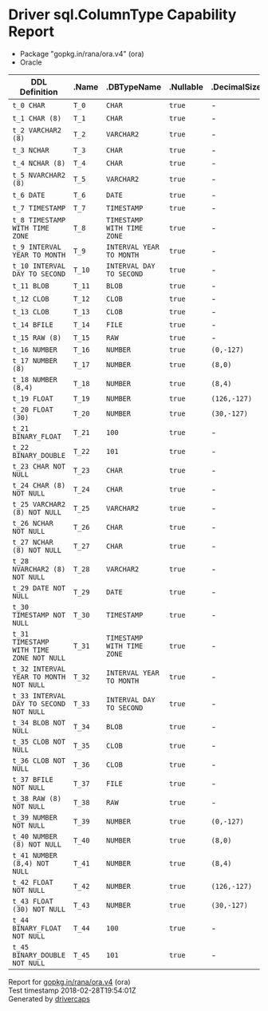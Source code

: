 
# Driver sql.ColumnType Capability Report

- Package "gopkg.in/rana/ora.v4" (ora)
- Oracle

<table>
	<thead>
		<tr>
			<th>DDL Definition</th><th>.Name</th><th>.DBTypeName</th><th>.Nullable</th><th>.DecimalSize</th><th>.Length</th><th>.ScanType</th>
		</tr>
	</thead>
	<tbody>
		<tr>
			<td nowrap><code>t_0 CHAR</code></td>
			<td nowrap><code>T_0</code></td>
			<td nowrap><code>CHAR</code></td>
			<td nowrap><code>true</code></td>
			<td>-</td>
			<td nowrap><code>1</code></td>
			<td nowrap><code>string</code></td>
		</tr>
		<tr>
			<td nowrap><code>t_1 CHAR (8)</code></td>
			<td nowrap><code>T_1</code></td>
			<td nowrap><code>CHAR</code></td>
			<td nowrap><code>true</code></td>
			<td>-</td>
			<td nowrap><code>8</code></td>
			<td nowrap><code>string</code></td>
		</tr>
		<tr>
			<td nowrap><code>t_2 VARCHAR2 (8)</code></td>
			<td nowrap><code>T_2</code></td>
			<td nowrap><code>VARCHAR2</code></td>
			<td nowrap><code>true</code></td>
			<td>-</td>
			<td nowrap><code>8</code></td>
			<td nowrap><code>string</code></td>
		</tr>
		<tr>
			<td nowrap><code>t_3 NCHAR</code></td>
			<td nowrap><code>T_3</code></td>
			<td nowrap><code>CHAR</code></td>
			<td nowrap><code>true</code></td>
			<td>-</td>
			<td nowrap><code>2</code></td>
			<td nowrap><code>string</code></td>
		</tr>
		<tr>
			<td nowrap><code>t_4 NCHAR (8)</code></td>
			<td nowrap><code>T_4</code></td>
			<td nowrap><code>CHAR</code></td>
			<td nowrap><code>true</code></td>
			<td>-</td>
			<td nowrap><code>16</code></td>
			<td nowrap><code>string</code></td>
		</tr>
		<tr>
			<td nowrap><code>t_5 NVARCHAR2 (8)</code></td>
			<td nowrap><code>T_5</code></td>
			<td nowrap><code>VARCHAR2</code></td>
			<td nowrap><code>true</code></td>
			<td>-</td>
			<td nowrap><code>16</code></td>
			<td nowrap><code>string</code></td>
		</tr>
		<tr>
			<td nowrap><code>t_6 DATE</code></td>
			<td nowrap><code>T_6</code></td>
			<td nowrap><code>DATE</code></td>
			<td nowrap><code>true</code></td>
			<td>-</td>
			<td nowrap><code>7</code></td>
			<td nowrap><code>time.Time</code></td>
		</tr>
		<tr>
			<td nowrap><code>t_7 TIMESTAMP</code></td>
			<td nowrap><code>T_7</code></td>
			<td nowrap><code>TIMESTAMP</code></td>
			<td nowrap><code>true</code></td>
			<td>-</td>
			<td nowrap><code>11</code></td>
			<td nowrap><code>time.Time</code></td>
		</tr>
		<tr>
			<td nowrap><code>t_8 TIMESTAMP WITH TIME ZONE</code></td>
			<td nowrap><code>T_8</code></td>
			<td nowrap><code>TIMESTAMP WITH TIME ZONE</code></td>
			<td nowrap><code>true</code></td>
			<td>-</td>
			<td nowrap><code>13</code></td>
			<td nowrap><code>time.Time</code></td>
		</tr>
		<tr>
			<td nowrap><code>t_9 INTERVAL YEAR TO MONTH</code></td>
			<td nowrap><code>T_9</code></td>
			<td nowrap><code>INTERVAL YEAR TO MONTH</code></td>
			<td nowrap><code>true</code></td>
			<td>-</td>
			<td nowrap><code>5</code></td>
			<td nowrap><code>time.Duration</code></td>
		</tr>
		<tr>
			<td nowrap><code>t_10 INTERVAL DAY TO SECOND</code></td>
			<td nowrap><code>T_10</code></td>
			<td nowrap><code>INTERVAL DAY TO SECOND</code></td>
			<td nowrap><code>true</code></td>
			<td>-</td>
			<td nowrap><code>11</code></td>
			<td nowrap><code>time.Duration</code></td>
		</tr>
		<tr>
			<td nowrap><code>t_11 BLOB</code></td>
			<td nowrap><code>T_11</code></td>
			<td nowrap><code>BLOB</code></td>
			<td nowrap><code>true</code></td>
			<td>-</td>
			<td nowrap><code>4000</code></td>
			<td nowrap><code>[]uint8</code></td>
		</tr>
		<tr>
			<td nowrap><code>t_12 CLOB</code></td>
			<td nowrap><code>T_12</code></td>
			<td nowrap><code>CLOB</code></td>
			<td nowrap><code>true</code></td>
			<td>-</td>
			<td nowrap><code>4000</code></td>
			<td nowrap><code>string</code></td>
		</tr>
		<tr>
			<td nowrap><code>t_13 CLOB</code></td>
			<td nowrap><code>T_13</code></td>
			<td nowrap><code>CLOB</code></td>
			<td nowrap><code>true</code></td>
			<td>-</td>
			<td nowrap><code>4000</code></td>
			<td nowrap><code>string</code></td>
		</tr>
		<tr>
			<td nowrap><code>t_14 BFILE</code></td>
			<td nowrap><code>T_14</code></td>
			<td nowrap><code>FILE</code></td>
			<td nowrap><code>true</code></td>
			<td>-</td>
			<td nowrap><code>530</code></td>
			<td nowrap><code>[]uint8</code></td>
		</tr>
		<tr>
			<td nowrap><code>t_15 RAW (8)</code></td>
			<td nowrap><code>T_15</code></td>
			<td nowrap><code>RAW</code></td>
			<td nowrap><code>true</code></td>
			<td>-</td>
			<td nowrap><code>8</code></td>
			<td nowrap><code>[]uint8</code></td>
		</tr>
		<tr>
			<td nowrap><code>t_16 NUMBER</code></td>
			<td nowrap><code>T_16</code></td>
			<td nowrap><code>NUMBER</code></td>
			<td nowrap><code>true</code></td>
			<td nowrap><code>(0,-127)</code></td>
			<td nowrap><code>22</code></td>
			<td nowrap><code>float64</code></td>
		</tr>
		<tr>
			<td nowrap><code>t_17 NUMBER (8)</code></td>
			<td nowrap><code>T_17</code></td>
			<td nowrap><code>NUMBER</code></td>
			<td nowrap><code>true</code></td>
			<td nowrap><code>(8,0)</code></td>
			<td nowrap><code>22</code></td>
			<td nowrap><code>float64</code></td>
		</tr>
		<tr>
			<td nowrap><code>t_18 NUMBER (8,4)</code></td>
			<td nowrap><code>T_18</code></td>
			<td nowrap><code>NUMBER</code></td>
			<td nowrap><code>true</code></td>
			<td nowrap><code>(8,4)</code></td>
			<td nowrap><code>22</code></td>
			<td nowrap><code>float64</code></td>
		</tr>
		<tr>
			<td nowrap><code>t_19 FLOAT</code></td>
			<td nowrap><code>T_19</code></td>
			<td nowrap><code>NUMBER</code></td>
			<td nowrap><code>true</code></td>
			<td nowrap><code>(126,-127)</code></td>
			<td nowrap><code>22</code></td>
			<td nowrap><code>float64</code></td>
		</tr>
		<tr>
			<td nowrap><code>t_20 FLOAT (30)</code></td>
			<td nowrap><code>T_20</code></td>
			<td nowrap><code>NUMBER</code></td>
			<td nowrap><code>true</code></td>
			<td nowrap><code>(30,-127)</code></td>
			<td nowrap><code>22</code></td>
			<td nowrap><code>float64</code></td>
		</tr>
		<tr>
			<td nowrap><code>t_21 BINARY_FLOAT</code></td>
			<td nowrap><code>T_21</code></td>
			<td nowrap><code>100</code></td>
			<td nowrap><code>true</code></td>
			<td>-</td>
			<td nowrap><code>4</code></td>
			<td nowrap><code>nil</code></td>
		</tr>
		<tr>
			<td nowrap><code>t_22 BINARY_DOUBLE</code></td>
			<td nowrap><code>T_22</code></td>
			<td nowrap><code>101</code></td>
			<td nowrap><code>true</code></td>
			<td>-</td>
			<td nowrap><code>8</code></td>
			<td nowrap><code>nil</code></td>
		</tr>
		<tr>
			<td nowrap><code>t_23 CHAR NOT NULL</code></td>
			<td nowrap><code>T_23</code></td>
			<td nowrap><code>CHAR</code></td>
			<td nowrap><code>true</code></td>
			<td>-</td>
			<td nowrap><code>1</code></td>
			<td nowrap><code>string</code></td>
		</tr>
		<tr>
			<td nowrap><code>t_24 CHAR (8) NOT NULL</code></td>
			<td nowrap><code>T_24</code></td>
			<td nowrap><code>CHAR</code></td>
			<td nowrap><code>true</code></td>
			<td>-</td>
			<td nowrap><code>8</code></td>
			<td nowrap><code>string</code></td>
		</tr>
		<tr>
			<td nowrap><code>t_25 VARCHAR2 (8) NOT NULL</code></td>
			<td nowrap><code>T_25</code></td>
			<td nowrap><code>VARCHAR2</code></td>
			<td nowrap><code>true</code></td>
			<td>-</td>
			<td nowrap><code>8</code></td>
			<td nowrap><code>string</code></td>
		</tr>
		<tr>
			<td nowrap><code>t_26 NCHAR NOT NULL</code></td>
			<td nowrap><code>T_26</code></td>
			<td nowrap><code>CHAR</code></td>
			<td nowrap><code>true</code></td>
			<td>-</td>
			<td nowrap><code>2</code></td>
			<td nowrap><code>string</code></td>
		</tr>
		<tr>
			<td nowrap><code>t_27 NCHAR (8) NOT NULL</code></td>
			<td nowrap><code>T_27</code></td>
			<td nowrap><code>CHAR</code></td>
			<td nowrap><code>true</code></td>
			<td>-</td>
			<td nowrap><code>16</code></td>
			<td nowrap><code>string</code></td>
		</tr>
		<tr>
			<td nowrap><code>t_28 NVARCHAR2 (8) NOT NULL</code></td>
			<td nowrap><code>T_28</code></td>
			<td nowrap><code>VARCHAR2</code></td>
			<td nowrap><code>true</code></td>
			<td>-</td>
			<td nowrap><code>16</code></td>
			<td nowrap><code>string</code></td>
		</tr>
		<tr>
			<td nowrap><code>t_29 DATE NOT NULL</code></td>
			<td nowrap><code>T_29</code></td>
			<td nowrap><code>DATE</code></td>
			<td nowrap><code>true</code></td>
			<td>-</td>
			<td nowrap><code>7</code></td>
			<td nowrap><code>time.Time</code></td>
		</tr>
		<tr>
			<td nowrap><code>t_30 TIMESTAMP NOT NULL</code></td>
			<td nowrap><code>T_30</code></td>
			<td nowrap><code>TIMESTAMP</code></td>
			<td nowrap><code>true</code></td>
			<td>-</td>
			<td nowrap><code>11</code></td>
			<td nowrap><code>time.Time</code></td>
		</tr>
		<tr>
			<td nowrap><code>t_31 TIMESTAMP WITH TIME ZONE NOT NULL</code></td>
			<td nowrap><code>T_31</code></td>
			<td nowrap><code>TIMESTAMP WITH TIME ZONE</code></td>
			<td nowrap><code>true</code></td>
			<td>-</td>
			<td nowrap><code>13</code></td>
			<td nowrap><code>time.Time</code></td>
		</tr>
		<tr>
			<td nowrap><code>t_32 INTERVAL YEAR TO MONTH NOT NULL</code></td>
			<td nowrap><code>T_32</code></td>
			<td nowrap><code>INTERVAL YEAR TO MONTH</code></td>
			<td nowrap><code>true</code></td>
			<td>-</td>
			<td nowrap><code>5</code></td>
			<td nowrap><code>time.Duration</code></td>
		</tr>
		<tr>
			<td nowrap><code>t_33 INTERVAL DAY TO SECOND NOT NULL</code></td>
			<td nowrap><code>T_33</code></td>
			<td nowrap><code>INTERVAL DAY TO SECOND</code></td>
			<td nowrap><code>true</code></td>
			<td>-</td>
			<td nowrap><code>11</code></td>
			<td nowrap><code>time.Duration</code></td>
		</tr>
		<tr>
			<td nowrap><code>t_34 BLOB NOT NULL</code></td>
			<td nowrap><code>T_34</code></td>
			<td nowrap><code>BLOB</code></td>
			<td nowrap><code>true</code></td>
			<td>-</td>
			<td nowrap><code>4000</code></td>
			<td nowrap><code>[]uint8</code></td>
		</tr>
		<tr>
			<td nowrap><code>t_35 CLOB NOT NULL</code></td>
			<td nowrap><code>T_35</code></td>
			<td nowrap><code>CLOB</code></td>
			<td nowrap><code>true</code></td>
			<td>-</td>
			<td nowrap><code>4000</code></td>
			<td nowrap><code>string</code></td>
		</tr>
		<tr>
			<td nowrap><code>t_36 CLOB NOT NULL</code></td>
			<td nowrap><code>T_36</code></td>
			<td nowrap><code>CLOB</code></td>
			<td nowrap><code>true</code></td>
			<td>-</td>
			<td nowrap><code>4000</code></td>
			<td nowrap><code>string</code></td>
		</tr>
		<tr>
			<td nowrap><code>t_37 BFILE NOT NULL</code></td>
			<td nowrap><code>T_37</code></td>
			<td nowrap><code>FILE</code></td>
			<td nowrap><code>true</code></td>
			<td>-</td>
			<td nowrap><code>530</code></td>
			<td nowrap><code>[]uint8</code></td>
		</tr>
		<tr>
			<td nowrap><code>t_38 RAW (8) NOT NULL</code></td>
			<td nowrap><code>T_38</code></td>
			<td nowrap><code>RAW</code></td>
			<td nowrap><code>true</code></td>
			<td>-</td>
			<td nowrap><code>8</code></td>
			<td nowrap><code>[]uint8</code></td>
		</tr>
		<tr>
			<td nowrap><code>t_39 NUMBER NOT NULL</code></td>
			<td nowrap><code>T_39</code></td>
			<td nowrap><code>NUMBER</code></td>
			<td nowrap><code>true</code></td>
			<td nowrap><code>(0,-127)</code></td>
			<td nowrap><code>22</code></td>
			<td nowrap><code>float64</code></td>
		</tr>
		<tr>
			<td nowrap><code>t_40 NUMBER (8) NOT NULL</code></td>
			<td nowrap><code>T_40</code></td>
			<td nowrap><code>NUMBER</code></td>
			<td nowrap><code>true</code></td>
			<td nowrap><code>(8,0)</code></td>
			<td nowrap><code>22</code></td>
			<td nowrap><code>float64</code></td>
		</tr>
		<tr>
			<td nowrap><code>t_41 NUMBER (8,4) NOT NULL</code></td>
			<td nowrap><code>T_41</code></td>
			<td nowrap><code>NUMBER</code></td>
			<td nowrap><code>true</code></td>
			<td nowrap><code>(8,4)</code></td>
			<td nowrap><code>22</code></td>
			<td nowrap><code>float64</code></td>
		</tr>
		<tr>
			<td nowrap><code>t_42 FLOAT NOT NULL</code></td>
			<td nowrap><code>T_42</code></td>
			<td nowrap><code>NUMBER</code></td>
			<td nowrap><code>true</code></td>
			<td nowrap><code>(126,-127)</code></td>
			<td nowrap><code>22</code></td>
			<td nowrap><code>float64</code></td>
		</tr>
		<tr>
			<td nowrap><code>t_43 FLOAT (30) NOT NULL</code></td>
			<td nowrap><code>T_43</code></td>
			<td nowrap><code>NUMBER</code></td>
			<td nowrap><code>true</code></td>
			<td nowrap><code>(30,-127)</code></td>
			<td nowrap><code>22</code></td>
			<td nowrap><code>float64</code></td>
		</tr>
		<tr>
			<td nowrap><code>t_44 BINARY_FLOAT NOT NULL</code></td>
			<td nowrap><code>T_44</code></td>
			<td nowrap><code>100</code></td>
			<td nowrap><code>true</code></td>
			<td>-</td>
			<td nowrap><code>4</code></td>
			<td nowrap><code>nil</code></td>
		</tr>
		<tr>
			<td nowrap><code>t_45 BINARY_DOUBLE NOT NULL</code></td>
			<td nowrap><code>T_45</code></td>
			<td nowrap><code>101</code></td>
			<td nowrap><code>true</code></td>
			<td>-</td>
			<td nowrap><code>8</code></td>
			<td nowrap><code>nil</code></td>
		</tr>
	</tbody>
</table>

Report for [gopkg.in/rana/ora.v4](https://github.com/rana/ora) (ora)<br/>
Test timestamp 2018-02-28T19:54:01Z<br/>
Generated by [drivercaps](https://github.com/jimsmart/drivercaps)

